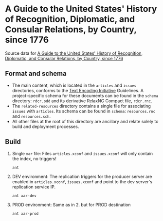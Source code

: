 # A Guide to the United States' History of Recognition, Diplomatic, and Consular Relations, by Country, since 1776

Source data for [A Guide to the United States' History of Recognition, Diplomatic, and Consular Relations, by Country, since 1776](https://history.state.gov/countries)

## Format and schema
- The main content, which is located in the `articles` and `issues` directories, conforms to the [Text Encoding Initiative](http://www.tei-c.org/) Guidelines. A project-specific schema for these documents can be found in the `schema` directory: `rdcr.odd` and its derivative RelaxNG Compact file, `rdcr.rnc`.
- The `related-resources` directory contains a single file for associating `issues` with `articles`. Its schema can be found in `schema`: `resources.rnc` and `resources.sch`.
- All other files at the root of this directory are ancillary and relate solely to build and deployment processes.

## Build

1. Single `xar` file: Files `articles.xconf` and `issues.xconf` will only contain the index, no triggers!
    ```shell
    ant
    ```

2. DEV environment: The replication triggers for the producer server are enabled in  `articles.xconf`, `issues.xconf` and point to the dev server's replication service IP.
    ```shell
    ant xar-dev
    ```

3. PROD environment: Same as in 2. but for PROD destination
    ```shell
    ant xar-prod
    ```
